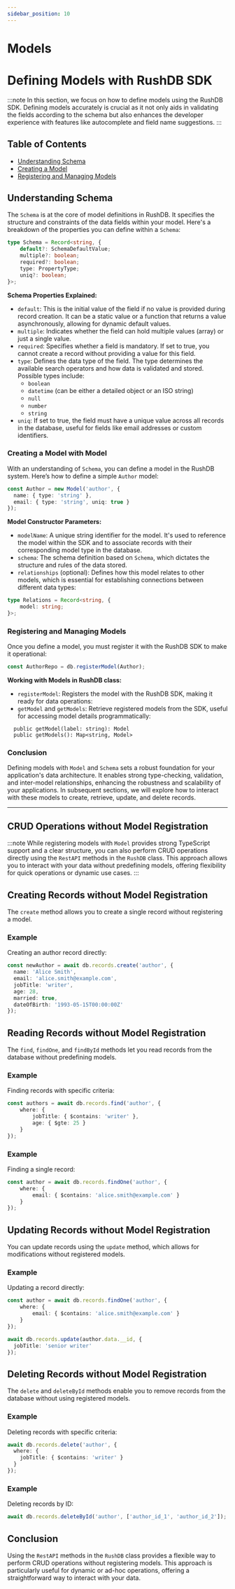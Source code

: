 ```yaml
---
sidebar_position: 10
---
```


# Models
# Defining Models with RushDB SDK
:::note
In this section, we focus on how to define models using the RushDB SDK. Defining models accurately is crucial as it not only aids in validating the fields according to the schema but also enhances the developer experience with features like autocomplete and field name suggestions.
:::

## Table of Contents

- [Understanding Schema](#understanding-schema)
- [Creating a Model](#creating-a-model-with-model)
- [Registering and Managing Models](#registering-and-managing-models)

## Understanding Schema

The `Schema` is at the core of model definitions in RushDB. It specifies the structure and constraints of the data fields within your model. Here's a breakdown of the properties you can define within a `Schema`:

```typescript
type Schema = Record<string, {
    default?: SchemaDefaultValue;
    multiple?: boolean;
    required?: boolean;
    type: PropertyType;
    uniq?: boolean;
}>;
```

**Schema Properties Explained:**

- `default`: This is the initial value of the field if no value is provided during record creation. It can be a static value or a function that returns a value asynchronously, allowing for dynamic default values.
- `multiple`: Indicates whether the field can hold multiple values (array) or just a single value.
- `required`: Specifies whether a field is mandatory. If set to true, you cannot create a record without providing a value for this field.
- `type`: Defines the data type of the field. The type determines the available search operators and how data is validated and stored. Possible types include:
  - `boolean`
  - `datetime` (can be either a detailed object or an ISO string)
  - `null`
  - `number`
  - `string`
- `uniq`: If set to true, the field must have a unique value across all records in the database, useful for fields like email addresses or custom identifiers.

### Creating a Model with Model

With an understanding of `Schema`, you can define a model in the RushDB system. Here’s how to define a simple `Author` model:
```typescript
const Author = new Model('author', {
  name: { type: 'string' },
  email: { type: 'string', uniq: true }
});

```

**Model Constructor Parameters:**

- `modelName`: A unique string identifier for the model. It's used to reference the model within the SDK and to associate records with their corresponding model type in the database.
- `schema`: The schema definition based on `Schema`, which dictates the structure and rules of the data stored.
- `relationships` (optional): Defines how this model relates to other models, which is essential for establishing connections between different data types:
```typescript
type Relations = Record<string, {
    model: string;
}>;
```

### Registering and Managing Models

Once you define a model, you must register it with the RushDB SDK to make it operational:

```typescript
const AuthorRepo = db.registerModel(Author);
```
**Working with Models in RushDB class:**

- `registerModel`: Registers the model with the RushDB SDK, making it ready for data operations:
- `getModel` and `getModels`: Retrieve registered models from the SDK, useful for accessing model details programmatically:
```
  public getModel(label: string): Model
  public getModels(): Map<string, Model>
```

### Conclusion

Defining models with `Model` and `Schema` sets a robust foundation for your application's data architecture. It enables strong type-checking, validation, and inter-model relationships, enhancing the robustness and scalability of your applications. In subsequent sections, we will explore how to interact with these models to create, retrieve, update, and delete records.


--- 

## CRUD Operations without Model Registration
:::note
While registering models with `Model` provides strong TypeScript support and a clear structure, you can also perform CRUD operations directly using the `RestAPI` methods in the `RushDB` class. This approach allows you to interact with your data without predefining models, offering flexibility for quick operations or dynamic use cases.
:::

## Creating Records without Model Registration

The `create` method allows you to create a single record without registering a model.

### Example

Creating an author record directly:
```typescript
const newAuthor = await db.records.create('author', {
  name: 'Alice Smith',
  email: 'alice.smith@example.com',
  jobTitle: 'writer',
  age: 28,
  married: true,
  dateOfBirth: '1993-05-15T00:00:00Z'
});
```

## Reading Records without Model Registration

The `find`, `findOne`, and `findById` methods let you read records from the database without predefining models.

### Example

Finding records with specific criteria:
```typescript
const authors = await db.records.find('author', {
    where: {
        jobTitle: { $contains: 'writer' },
        age: { $gte: 25 }
    }
});
```

### Example

Finding a single record:
```typescript
const author = await db.records.findOne('author', {
    where: {
        email: { $contains: 'alice.smith@example.com' }
    }
});
```

## Updating Records without Model Registration

You can update records using the `update` method, which allows for modifications without registered models.

### Example

Updating a record directly:
```typescript
const author = await db.records.findOne('author', {
    where: {
        email: { $contains: 'alice.smith@example.com' }
    }
});

await db.records.update(author.data.__id, {
  jobTitle: 'senior writer'
});

```

## Deleting Records without Model Registration

The `delete` and `deleteById` methods enable you to remove records from the database without using registered models.

### Example

Deleting records with specific criteria:
```typescript
await db.records.delete('author', {
  where: {
    jobTitle: { $contains: 'writer' }
  }
});
```

### Example

Deleting records by ID:
```typescript
await db.records.deleteById('author', ['author_id_1', 'author_id_2']);
```

## Conclusion

Using the `RestAPI` methods in the `RushDB` class provides a flexible way to perform CRUD operations without registering models. This approach is particularly useful for dynamic or ad-hoc operations, offering a straightforward way to interact with your data.
